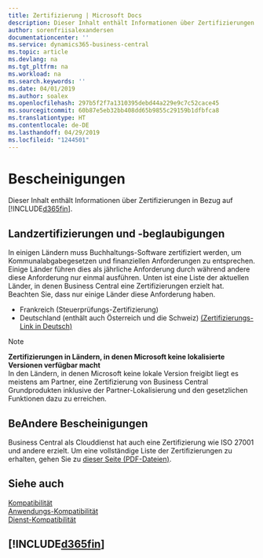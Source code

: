 ```yaml
---
title: Zertifizierung | Microsoft Docs
description: Dieser Inhalt enthält Informationen über Zertifizierungen in Bezug auf Business Central.
author: sorenfriisalexandersen
documentationcenter: ''
ms.service: dynamics365-business-central
ms.topic: article
ms.devlang: na
ms.tgt_pltfrm: na
ms.workload: na
ms.search.keywords: ''
ms.date: 04/01/2019
ms.author: soalex
ms.openlocfilehash: 297b5f2f7a1310395debd44a229e9c7c52cace45
ms.sourcegitcommit: 60b87e5eb32bb408dd65b9855c29159b1dfbfca8
ms.translationtype: HT
ms.contentlocale: de-DE
ms.lasthandoff: 04/29/2019
ms.locfileid: "1244501"
---
```

# <a name="certifications"></a>Bescheinigungen  
Dieser Inhalt enthält Informationen über Zertifizierungen in Bezug auf [!INCLUDE[d365fin](../includes/d365fin_md.md)].  

## <a name="country-certifications-and-accreditations"></a>Landzertifizierungen und -beglaubigungen
In einigen Ländern muss Buchhaltungs-Software zertifiziert werden, um Kommunalabgabegesetzen und finanziellen Anforderungen zu entsprechen. Einige Länder führen dies als jährliche Anforderung durch während andere diese Anforderung nur einmal ausführen. Unten ist eine Liste der aktuellen Länder, in denen Business Central eine Zertifizierungen erzielt hat. Beachten Sie, dass nur einige Länder diese Anforderung haben.  
- Frankreich (Steuerprüfungs-Zertifizierung)
- Deutschland (enthält auch Österreich und die Schweiz) [(Zertifizierungs-Link in Deutsch)](https://www.bdo.de/de-de/themen/softwarebescheinungen/bdo/microsoft-dynamics-365-business-central)

> [!NOTE]  
>  **Zertifizierungen in Ländern, in denen Microsoft keine lokalisierte Versionen verfügbar macht**  
> In den Ländern, in denen Microsoft keine lokale Version freigibt liegt es meistens am Partner, eine Zertifizierung von Business Central Grundprodukten inklusive der Partner-Lokalisierung und den gesetzlichen Funktionen dazu zu erreichen.

## <a name="other-certifications"></a>BeAndere Bescheinigungen  
Business Central als Clouddienst hat auch eine Zertifizierung wie ISO 27001 und andere erzielt. Um eine vollständige Liste der Zertifizierungen zu erhalten, gehen Sie zu [dieser Seite (PDF-Dateien)](https://aka.ms/d365-compliance-list).

## <a name="see-also"></a>Siehe auch  
[Kompatibilität](compliance-overview.md)  
[Anwendungs-Kompatibilität](compliance-application-compliance.md)  
[Dienst-Kompatibilität](compliance-service-compliance.md)  

 ## [!INCLUDE[d365fin](../includes/free_trial_md.md)]  
 
